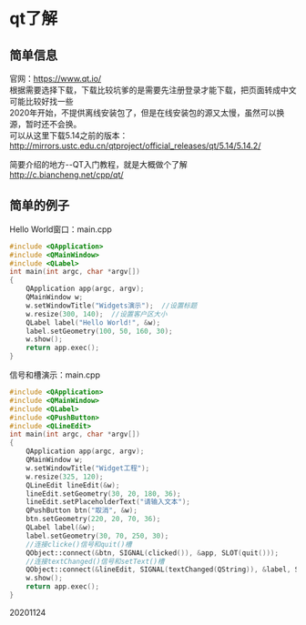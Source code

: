 # qt了解

## 简单信息
官网：https://www.qt.io/  
根据需要选择下载，下载比较坑爹的是需要先注册登录才能下载，把页面转成中文可能比较好找一些  
2020年开始，不提供离线安装包了，但是在线安装包的源又太慢，虽然可以换源，暂时还不会换。  
可以从这里下载5.14之前的版本：  
http://mirrors.ustc.edu.cn/qtproject/official_releases/qt/5.14/5.14.2/  

简要介绍的地方--QT入门教程，就是大概做个了解  
http://c.biancheng.net/cpp/qt/  


## 简单的例子
Hello World窗口：main.cpp  
```cpp
#include <QApplication>
#include <QMainWindow>
#include <QLabel>
int main(int argc, char *argv[])
{
    QApplication app(argc, argv);
    QMainWindow w;
    w.setWindowTitle("Widgets演示");  //设置标题
    w.resize(300, 140);  //设置客户区大小
    QLabel label("Hello World!", &w);
    label.setGeometry(100, 50, 160, 30);
    w.show();
    return app.exec();
}
```

信号和槽演示：main.cpp  
```cpp
#include <QApplication>
#include <QMainWindow>
#include <QLabel>
#include <QPushButton>
#include <QLineEdit>
int main(int argc, char *argv[])
{
    QApplication app(argc, argv);
    QMainWindow w;
    w.setWindowTitle("Widget工程");
    w.resize(325, 120);
    QLineEdit lineEdit(&w);
    lineEdit.setGeometry(30, 20, 180, 36);
    lineEdit.setPlaceholderText("请输入文本");
    QPushButton btn("取消", &w);
    btn.setGeometry(220, 20, 70, 36);
    QLabel label(&w);
    label.setGeometry(30, 70, 250, 30);
    //连接clicke()信号和quit()槽
    QObject::connect(&btn, SIGNAL(clicked()), &app, SLOT(quit()));
    //连接textChanged()信号和setText()槽
    QObject::connect(&lineEdit, SIGNAL(textChanged(QString)), &label, SLOT(setText(QString)));
    w.show();
    return app.exec();
}
```


20201124  

